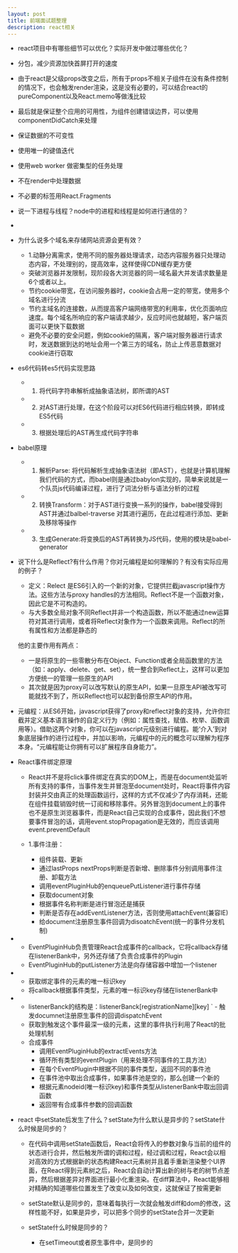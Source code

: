 ```yaml
---
layout: post
title: 前端面试题整理
description: react相关
---
```


- react项目中有哪些细节可以优化？实际开发中做过哪些优化？
 - 分包，减少资源加快首屏打开的速度
 - 由于react是父级props改变之后，所有于props不相关子组件在没有条件控制的情况下，也会触发render渲染，这是没有必要的，可以结合react的pureComponent以及React.memo等做浅比较
 - 最后就是保证整个应用的可用性，为组件创建错误边界，可以使用componentDidCatch来处理
 - 保证数据的不可变性
 - 使用唯一的键值迭代
 - 使用web worker 做密集型的任务处理
 - 不在render中处理数据
 - 不必要的标签用React.Fragments


 - 说一下进程与线程？node中的进程和线程是如何进行通信的？
  - 


- 为什么说多个域名来存储网站资源会更有效？
    - 1.动静分离需求，使用不同的服务器处理请求，动态内容服务器只处理动态内容，不处理别的，提高效率，这样使得CDN缓存更方便
    - 突破浏览器并发限制，现阶段各大浏览器的同一域名最大并发请求数量是6个或者以上。
    - 节约cookie带宽，在访问服务器时，cookie会占用一定的带宽，使用多个域名进行分流
    - 节约主域名的连接数，从而提高客户端网络带宽的利用率，优化页面响应速度。每个域名所响应的客户端请求越少，反应时间也就越短，客户端页面可以更快下载数据
    - 避免不必要的安全问题，例如cookie的隔离，客户端对服务器进行请求时，发送数据到达的地址会用一个第三方的域名，防止上传恶意数据对cookie进行窃取

- es6代码转es5代码实现思路
  - 1. 将代码字符串解析成抽象语法树，即所谓的AST
  - 2. 对AST进行处理，在这个阶段可以对ES6代码进行相应转换，即转成ES5代码
  - 3. 根据处理后的AST再生成代码字符串

- babel原理
  - 1. 解析Parse: 将代码解析生成抽象语法树（即AST），也就是计算机理解我们代码的方式，而babel则是通过babylon实现的，简单来说就是一个队员js代码编译过程，进行了词法分析与语法分析的过程
  - 2. 转换Transform：对于AST进行变换一系列的操作，babel接受得到AST并通过balbel-traverse 对其进行遍历，在此过程进行添加、更新及移除等操作
  - 3. 生成Generate:将变换后的AST再转换为JS代码，使用的模块是babel-generator


- 说下什么是Reflect?有什么作用？你对元编程是如何理解的？有没有实际应用的例子？
  - 定义：Relect 是ES6引入的一个新的对象，它提供拦截javascript操作方法。这些方法与proxy handles的方法相同。Reflect不是一个函数对象，因此它是不可构造的。
  - 与大多数全局对象不同Reflect并非一个构造函数，所以不能通过new运算符对其进行调用，或者将Reflect对象作为一个函数来调用。Reflect的所有属性和方法都是静态的

  他的主要作用有两点：
    - 一是将原生的一些零散分布在Object、Function或者全局函数里的方法（如：apply、delete、get、set），统一整合到Reflect上，这样可以更加方便统一的管理一些原生的API
    - 其次就是因为proxy可以改写默认的原生API，如果一旦原生API被改写可能就找不到了，所以Reflect也可以起到备份原生API的作用。
- 元编程：从ES6开始，javascript获得了proxy和reflect对象的支持，允许你拦截并定义基本语言操作的自定义行为（例如：属性查找，赋值、枚举、函数调用等）。借助这两个对象，你可以在javascript元级别进行编程。能‘介入’到对象底层操作的进行过程中，并加以影响，元编程中的元的概念可以理解为程序本身。“元编程能让你拥有可以扩展程序自身能力”。


- React事件绑定原理
  - React并不是将click事件绑定在真实的DOM上，而是在document处监听所有支持的事件，当事件发生并冒泡至document处时，React将事件内容封装并交由真正的处理函数运行，这样的方式不仅减少了内存消耗，还能在组件挂载销毁时统一订阅和移除事件。另外冒泡到document上的事件也不是原生浏览器事件，而是React自己实现的合成事件，因此我们不想要事件冒泡的话，调用event.stopPropagation是无效的，而应该调用event.preventDefault

  - 1.事件注册：
    - 组件装载、更新
    - 通过lastProps nextProps判断是否新增、删除事件分别调用事件注册、卸载方法
    - 调用eventPluginHub的enqueuePutListener进行事件存储
    - 获取document对象
    - 根据事件名称判断是进行冒泡还是捕获
    - 判断是否存在addEventListener方法，否则使用attachEvent(兼容IE)
    - 给document注册原生事件回调为disoatchEvent(统一的事件分发机制)

- - EventPluginHub负责管理React合成事件的callback，它将callback存储在listenerBank中，另外还存储了负责合成事件的Plugin
  - EventPluginHub的putListener方法是向存储容器中增加一个listener
- - 获取绑定事件的元素的唯一标识key
  - 将callback根据事件类型，元素的唯一标识key存储在listenerBank中
- - listenerBanck的结构是：listenerBanck[registrationName][key]
` - 触发documnet注册原生事件的回调dispatchEvent
  - 获取到触发这个事件最深一级的元素，这里的事件执行利用了React的批处理机制
  - 合成事件
    - 调用EventPluginHub的extractEvents方法
    - 循环所有类型的eventPlugin（用来处理不同事件的工具方法）
    - 在每个EventPlugin中根据不同的事件类型，返回不同的事件池
    - 在事件池中取出合成事件，如果事件池是空的，那么创建一个新的
    - 根据元素nodeid(唯一标识key)和事件类型从listenerBank中取出回调函数
    - 返回带有合成事件参数的回调函数



- react 中setState后发生了什么？setState为什么默认是异步的？setState什么时候是同步的？
  - 在代码中调用setState函数后，React会将传入的参数对象与当前的组件的状态进行合并，然后触发所谓的调和过程，经过调和过程，React会以相对高效的方式根据新的状态构建React元素树并且着手重新渲染整个UI界面，在React得到元素树之后，React会自动计算出新的树与老的树节点差异，然后根据差异对界面进行最小化重渲染。在diff算法中，React能够相对精确的知道哪些位置发生了改变以及如何改变，这就保证了按需更新

  - setState默认是同步的，意味着每执行一次就会触发diff和dom的修改，这样性能不好，如果是异步，可以把多个同步的setState合并一次更新

  - setState什么时候是同步的？
    - 在setTimeout或者原生事件中，是同步的




